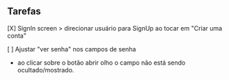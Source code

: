## Tarefas

[X] SignIn screen > direcionar usuário para SignUp ao tocar em "Criar uma conta"

[ ] Ajustar "ver senha" nos campos de senha
 - ao clicar sobre o botão abrir olho o campo não está sendo ocultado/mostrado.